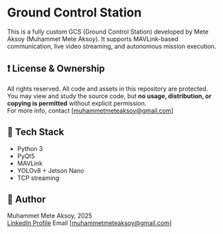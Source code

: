 # Ground Control Station

This is a fully custom GCS (Ground Control Station) developed by Mete Aksoy (Muhammet Mete Aksoy).
It supports MAVLink-based communication, live video streaming, and autonomous mission execution.

## ❗ License & Ownership

All rights reserved.
All code and assets in this repository are protected.  
You may view and study the source code, but **no usage, distribution, or copying is permitted** without explicit permission.  
For more info, contact [muhammetmeteaksoy@gmail.com]

## 🔧 Tech Stack
- Python 3
- PyQt5
- MAVLink
- YOLOv8 + Jetson Nano
- TCP streaming

## 🧠 Author
Muhammet Mete Aksoy, 2025  
[LinkedIn Profile](https://www.linkedin.com/in/mete-aksoy-73515b369/)
Email [muhammetmeteaksoy@gmail.com]
